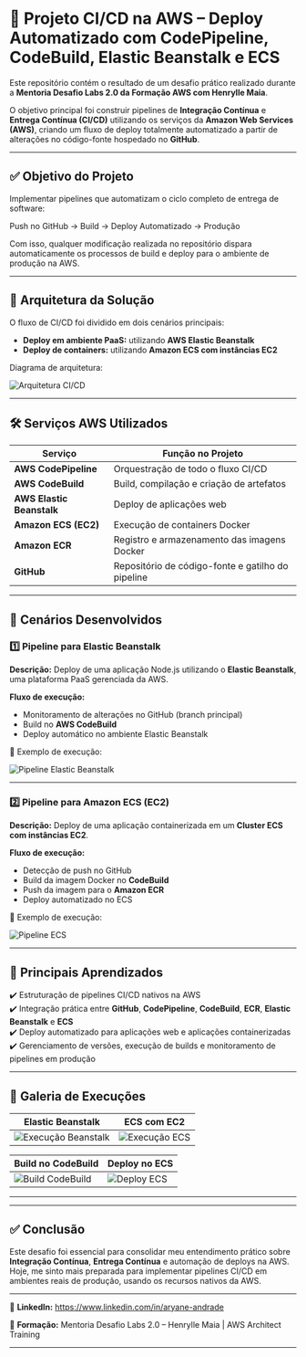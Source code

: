 # 🚀 Projeto CI/CD na AWS – Deploy Automatizado com CodePipeline, CodeBuild, Elastic Beanstalk e ECS

Este repositório contém o resultado de um desafio prático realizado durante a **Mentoria Desafio Labs 2.0 da Formação AWS com Henrylle Maia**.

O objetivo principal foi construir pipelines de **Integração Contínua** e **Entrega Contínua (CI/CD)** utilizando os serviços da **Amazon Web Services (AWS)**, criando um fluxo de deploy totalmente automatizado a partir de alterações no código-fonte hospedado no **GitHub**.

---

## ✅ Objetivo do Projeto

Implementar pipelines que automatizam o ciclo completo de entrega de software:

Push no GitHub → Build → Deploy Automatizado → Produção

Com isso, qualquer modificação realizada no repositório dispara automaticamente os processos de build e deploy para o ambiente de produção na AWS.

---

## 🧱 Arquitetura da Solução

O fluxo de CI/CD foi dividido em dois cenários principais:

- **Deploy em ambiente PaaS:** utilizando **AWS Elastic Beanstalk**
- **Deploy de containers:** utilizando **Amazon ECS com instâncias EC2**

Diagrama de arquitetura:

![Arquitetura CI/CD](./images/arquitetura-cicd.png)

---

## 🛠️ Serviços AWS Utilizados

| Serviço | Função no Projeto |
|---|---|
| **AWS CodePipeline** | Orquestração de todo o fluxo CI/CD |
| **AWS CodeBuild** | Build, compilação e criação de artefatos |
| **AWS Elastic Beanstalk** | Deploy de aplicações web |
| **Amazon ECS (EC2)** | Execução de containers Docker |
| **Amazon ECR** | Registro e armazenamento das imagens Docker |
| **GitHub** | Repositório de código-fonte e gatilho do pipeline |

---

## 🔎 Cenários Desenvolvidos

### 1️⃣ Pipeline para Elastic Beanstalk

**Descrição:** Deploy de uma aplicação Node.js utilizando o **Elastic Beanstalk**, uma plataforma PaaS gerenciada da AWS.

**Fluxo de execução:**

- Monitoramento de alterações no GitHub (branch principal)
- Build no **AWS CodeBuild**
- Deploy automático no ambiente Elastic Beanstalk

📸 Exemplo de execução:

![Pipeline Elastic Beanstalk](./images/pipeline-beanstalk.png)

---

### 2️⃣ Pipeline para Amazon ECS (EC2)

**Descrição:** Deploy de uma aplicação containerizada em um **Cluster ECS com instâncias EC2**.

**Fluxo de execução:**

- Detecção de push no GitHub
- Build da imagem Docker no **CodeBuild**
- Push da imagem para o **Amazon ECR**
- Deploy automatizado no ECS

📸 Exemplo de execução:

![Pipeline ECS](./images/pipeline-ecs.png)

---

## 🧠 Principais Aprendizados

✔️ Estruturação de pipelines CI/CD nativos na AWS  
✔️ Integração prática entre **GitHub**, **CodePipeline**, **CodeBuild**, **ECR**, **Elastic Beanstalk** e **ECS**  
✔️ Deploy automatizado para aplicações web e aplicações containerizadas  
✔️ Gerenciamento de versões, execução de builds e monitoramento de pipelines em produção  

---

## 📸 Galeria de Execuções

| Elastic Beanstalk | ECS com EC2 |
|---|---|
| ![Execução Beanstalk](./images/execucao-beanstalk.png) | ![Execução ECS](./images/execucao-ecs.png) |

| Build no CodeBuild | Deploy no ECS |
|---|---|
| ![Build CodeBuild](./images/codebuild.png) | ![Deploy ECS](./images/deploy-ecs.png) |

---

---

## ✅ Conclusão

Este desafio foi essencial para consolidar meu entendimento prático sobre **Integração Contínua**, **Entrega Contínua** e automação de deploys na AWS. Hoje, me sinto mais preparada para implementar pipelines CI/CD em ambientes reais de produção, usando os recursos nativos da AWS.

---

📎 **LinkedIn:** https://www.linkedin.com/in/aryane-andrade

📎 **Formação:** Mentoria Desafio Labs 2.0 – Henrylle Maia | AWS Architect Training

---




